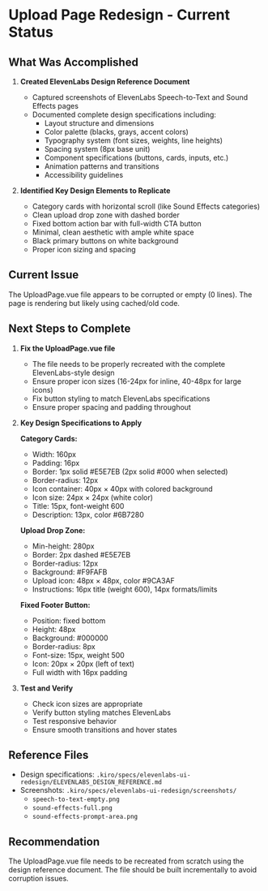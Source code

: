 # Upload Page Redesign - Current Status

## What Was Accomplished

1. **Created ElevenLabs Design Reference Document**
   - Captured screenshots of ElevenLabs Speech-to-Text and Sound Effects pages
   - Documented complete design specifications including:
     - Layout structure and dimensions
     - Color palette (blacks, grays, accent colors)
     - Typography system (font sizes, weights, line heights)
     - Spacing system (8px base unit)
     - Component specifications (buttons, cards, inputs, etc.)
     - Animation patterns and transitions
     - Accessibility guidelines

2. **Identified Key Design Elements to Replicate**
   - Category cards with horizontal scroll (like Sound Effects categories)
   - Clean upload drop zone with dashed border
   - Fixed bottom action bar with full-width CTA button
   - Minimal, clean aesthetic with ample white space
   - Black primary buttons on white background
   - Proper icon sizing and spacing

## Current Issue

The UploadPage.vue file appears to be corrupted or empty (0 lines). The page is rendering but likely using cached/old code.

## Next Steps to Complete

1. **Fix the UploadPage.vue file**
   - The file needs to be properly recreated with the complete ElevenLabs-style design
   - Ensure proper icon sizes (16-24px for inline, 40-48px for large icons)
   - Fix button styling to match ElevenLabs specifications
   - Ensure proper spacing and padding throughout

2. **Key Design Specifications to Apply**
   
   **Category Cards:**
   - Width: 160px
   - Padding: 16px
   - Border: 1px solid #E5E7EB (2px solid #000 when selected)
   - Border-radius: 12px
   - Icon container: 40px × 40px with colored background
   - Icon size: 24px × 24px (white color)
   - Title: 15px, font-weight 600
   - Description: 13px, color #6B7280

   **Upload Drop Zone:**
   - Min-height: 280px
   - Border: 2px dashed #E5E7EB
   - Border-radius: 12px
   - Background: #F9FAFB
   - Upload icon: 48px × 48px, color #9CA3AF
   - Instructions: 16px title (weight 600), 14px formats/limits

   **Fixed Footer Button:**
   - Position: fixed bottom
   - Height: 48px
   - Background: #000000
   - Border-radius: 8px
   - Font-size: 15px, weight 500
   - Icon: 20px × 20px (left of text)
   - Full width with 16px padding

3. **Test and Verify**
   - Check icon sizes are appropriate
   - Verify button styling matches ElevenLabs
   - Test responsive behavior
   - Ensure smooth transitions and hover states

## Reference Files

- Design specifications: `.kiro/specs/elevenlabs-ui-redesign/ELEVENLABS_DESIGN_REFERENCE.md`
- Screenshots: `.kiro/specs/elevenlabs-ui-redesign/screenshots/`
  - `speech-to-text-empty.png`
  - `sound-effects-full.png`
  - `sound-effects-prompt-area.png`

## Recommendation

The UploadPage.vue file needs to be recreated from scratch using the design reference document. The file should be built incrementally to avoid corruption issues.
